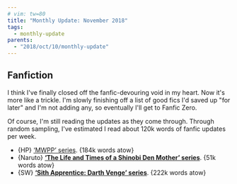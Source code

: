 ```yaml
---
# vim: tw=80
title: "Monthly Update: November 2018"
tags:
  - monthly-update
parents:
  - "2018/oct/10/monthly-update"
---
```


## Fanfiction

I think I've finally closed off the fanfic-devouring void in my heart. Now it's
more like a trickle. I'm slowly finishing off a list of good fics I'd saved up
"for later" and I'm not adding any, so eventually I'll get to Fanfic Zero.

Of course, I'm still reading the updates as they come through. Through random
sampling, I've estimated I read about 120k words of fanfic updates per week.

 - {HP} [‘MWPP’ series](https://archiveofourown.org/series/501220). {184k words atow}
 - {Naruto} **[‘The Life and Times of a Shinobi Den Mother’ series](https://archiveofourown.org/series/70083)**. {51k words atow}
 - {SW} **[‘Sith Apprentice: Darth Venge’ series](https://archiveofourown.org/series/400588)**. {222k words atow}
